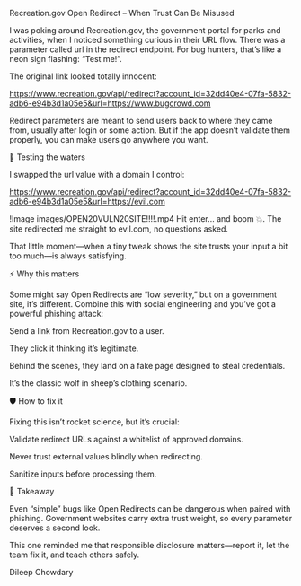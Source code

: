 Recreation.gov Open Redirect – When Trust Can Be Misused

I was poking around Recreation.gov, the government portal for parks and activities, when I noticed something curious in their URL flow. There was a parameter called url in the redirect endpoint. For bug hunters, that’s like a neon sign flashing: “Test me!”.

The original link looked totally innocent:

https://www.recreation.gov/api/redirect?account_id=32dd40e4-07fa-5832-adb6-e94b3d1a05e5&url=https://www.bugcrowd.com


Redirect parameters are meant to send users back to where they came from, usually after login or some action. But if the app doesn’t validate them properly, you can make users go anywhere you want.

🚀 Testing the waters

I swapped the url value with a domain I control:

https://www.recreation.gov/api/redirect?account_id=32dd40e4-07fa-5832-adb6-e94b3d1a05e5&url=https://evil.com

!Image images/OPEN20VULN20SITE!!!!.mp4
Hit enter… and boom 💥. The site redirected me straight to evil.com, no questions asked.

That little moment—when a tiny tweak shows the site trusts your input a bit too much—is always satisfying.

⚡ Why this matters

Some might say Open Redirects are “low severity,” but on a government site, it’s different. Combine this with social engineering and you’ve got a powerful phishing attack:

Send a link from Recreation.gov to a user.

They click it thinking it’s legitimate.

Behind the scenes, they land on a fake page designed to steal credentials.

It’s the classic wolf in sheep’s clothing scenario.

🛡️ How to fix it

Fixing this isn’t rocket science, but it’s crucial:

Validate redirect URLs against a whitelist of approved domains.

Never trust external values blindly when redirecting.

Sanitize inputs before processing them.

🎯 Takeaway

Even “simple” bugs like Open Redirects can be dangerous when paired with phishing. Government websites carry extra trust weight, so every parameter deserves a second look.

This one reminded me that responsible disclosure matters—report it, let the team fix it, and teach others safely.

Dileep Chowdary

